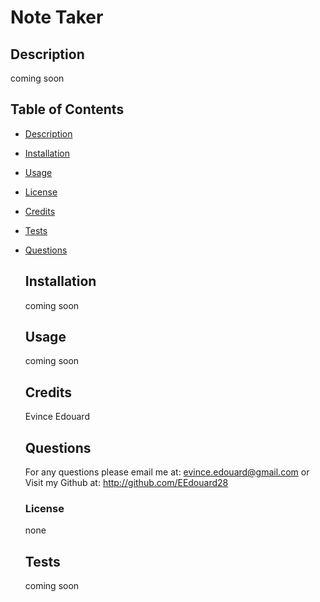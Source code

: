 # Note Taker
  
  ## Description
  coming soon 

## Table of Contents
- [Description](#description)
- [Installation](#installation)
- [Usage](#usage)
- [License](#license)
- [Credits](#credits)
- [Tests](#tests)
- [Questions](#questions)

  ## Installation
  coming soon 

  ## Usage
  coming soon 

  ## Credits
  Evince Edouard

  ## Questions
  For any questions please email me at: evince.edouard@gmail.com
  or Visit my Github at: http://github.com/EEdouard28

  ### License
  none

  ## Tests
  coming soon 

